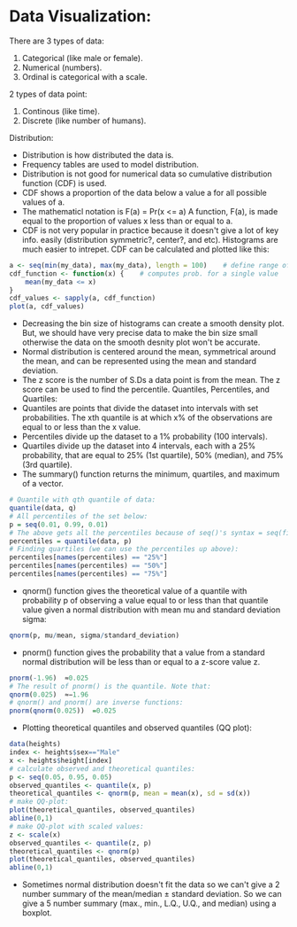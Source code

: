 # Data Visualization:
There are 3 types of data:
1. Categorical (like male or female).
2. Numerical (numbers).
3. Ordinal is categorical with a scale.

2 types of data point:
1. Continous (like time).
2. Discrete (like number of humans).

Distribution:
* Distribution is how distributed the data is.
* Frequency tables are used to model distribution.
* Distribution is not good for numerical data so cumulative distribution function (CDF) is used.
* CDF shows a proportion of the data below a value a for all possible values of a. 
* The mathematicl notation is F(a) = Pr(x <= a)
A function, F(a), is made equal to the proportion of values x less than or equal to a.
* CDF is not very popular in practice because it doesn't give a lot of key info. easily (distribution symmetric?, center?, and etc). Histograms are much easier to intrepet.
CDF can be calculated and plotted like this:
```r
a <- seq(min(my_data), max(my_data), length = 100)    # define range of values spanning the dataset
cdf_function <- function(x) {    # computes prob. for a single value
    mean(my_data <= x)
}
cdf_values <- sapply(a, cdf_function)
plot(a, cdf_values)
```
* Decreasing the bin size of histograms can create a smooth density plot. But, we should have very precise data to make the bin size small otherwise the data on the smooth desnity plot won't be accurate.
* Normal distribution is centered around the mean, symmetrical around the mean, and can be represented using the mean and standard deviation.
* The z score is the number of S.Ds a data point is from the mean. The z score can be used to find the percentile.
Quantiles, Percentiles, and Quartiles:
* Quantiles are points that divide the dataset into intervals with set probabilities. The xth quantile is at which x% of the observations are equal to or less than the x value.
* Percentiles divide up the dataset to a 1% probability (100 intervals).
* Quartiles divide up the dataset into 4 intervals, each with a 25% probability, that are equal to 25% (1st quartile), 50% (median), and 75% (3rd quartile). 
* The summary() function returns the minimum, quartiles, and maximum of a vector.
```r
# Quantile with qth quantile of data:
quantile(data, q)
# All percentiles of the set below:
p = seq(0.01, 0.99, 0.01)
# The above gets all the percentiles because of seq()'s syntax = seq(first_value, last_value, increment)
percentiles = quantile(data, p)
# Finding quartiles (we can use the percentiles up above):
percentiles[names(percentiles) == "25%"]
percentiles[names(percentiles) == "50%"]
percentiles[names(percentiles) == "75%"]
```
* qnorm() function gives the theoretical value of a quantile with probability p of observing a value equal to or less than that quantile value given a normal distribution with mean mu and standard deviation sigma:
```r
qnorm(p, mu/mean, sigma/standard_deviation)
```
* pnorm() function gives the probability that a value from a standard normal distribution will be less than or equal to a z-score value z.
```r
pnorm(-1.96)  ≈0.025 
# The result of pnorm() is the quantile. Note that:
qnorm(0.025)  ≈−1.96 
# qnorm() and pnorm() are inverse functions:
pnorm(qnorm(0.025))  =0.025
```
* Plotting theoretical quantiles and observed quantiles (QQ plot):
```r
data(heights)
index <- heights$sex=="Male"
x <- heights$height[index]
# calculate observed and theoretical quantiles:
p <- seq(0.05, 0.95, 0.05)
observed_quantiles <- quantile(x, p)
theoretical_quantiles <- qnorm(p, mean = mean(x), sd = sd(x))
# make QQ-plot:
plot(theoretical_quantiles, observed_quantiles)
abline(0,1)
# make QQ-plot with scaled values:
z <- scale(x)
observed_quantiles <- quantile(z, p)
theoretical_quantiles <- qnorm(p)
plot(theoretical_quantiles, observed_quantiles)
abline(0,1)
```
* Sometimes normal distribution doesn't fit the data so we can't give a 2 number summary of the mean/median ± standard deviation. So we can give a 5 number summary (max., min., L.Q., U.Q., and median) using a boxplot. 
